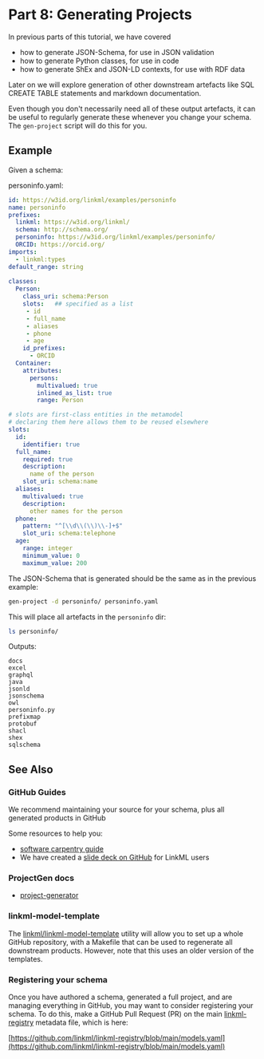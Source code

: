 # Part 8: Generating Projects

In previous parts of this tutorial, we have covered

- how to generate JSON-Schema, for use in JSON validation
- how to generate Python classes, for use in code
- how to generate ShEx and JSON-LD contexts, for use with RDF data

Later on we will explore generation of other downstream artefacts like SQL CREATE TABLE statements and markdown documentation.

Even though you don't necessarily need all of these output artefacts,
it can be useful to regularly generate these whenever you change your
schema. The `gen-project` script will do this for you.

## Example

Given a schema:

personinfo.yaml:

```yaml
id: https://w3id.org/linkml/examples/personinfo
name: personinfo
prefixes:                                 
  linkml: https://w3id.org/linkml/
  schema: http://schema.org/
  personinfo: https://w3id.org/linkml/examples/personinfo/
  ORCID: https://orcid.org/
imports:
  - linkml:types
default_range: string
  
classes:
  Person:
    class_uri: schema:Person             
    slots:   ## specified as a list
     - id
     - full_name
     - aliases
     - phone
     - age
    id_prefixes:
      - ORCID
  Container:
    attributes:
      persons:
        multivalued: true
        inlined_as_list: true
        range: Person

# slots are first-class entities in the metamodel
# declaring them here allows them to be reused elsewhere
slots:
  id:
    identifier: true
  full_name:
    required: true
    description:
      name of the person
    slot_uri: schema:name
  aliases:
    multivalued: true
    description:
      other names for the person
  phone:
    pattern: "^[\\d\\(\\)\\-]+$"
    slot_uri: schema:telephone 
  age:
    range: integer
    minimum_value: 0
    maximum_value: 200
```

The JSON-Schema that is generated should be the same as in the previous example:

```bash
gen-project -d personinfo/ personinfo.yaml
```

This will place all artefacts in the `personinfo` dir:

```bash
ls personinfo/
```

Outputs:

```text
docs
excel
graphql
java
jsonld
jsonschema
owl
personinfo.py
prefixmap
protobuf
shacl
shex
sqlschema
```


## See Also

### GitHub Guides

We recommend maintaining your source for your schema, plus all generated products in GitHub

Some resources to help you:

* [software carpentry guide](https://swcarpentry.github.io/git-novice/)
* We have created a [slide deck on GitHub](https://docs.google.com/presentation/u/0/d/1ydkB8y3cPYcDZYCT9DcENQk6gwWr0xR6/) for LinkML users

### ProjectGen docs

 * [project-generator](generators/project-generator)

### linkml-model-template

The [linkml/linkml-model-template](https://github.com/linkml/linkml-model-template) utility will allow you to set up a whole GitHub repository, with a Makefile that can be used to regenerate all downstream products. However, note that this uses an older version of the templates.

### Registering your schema

Once you have authored a schema, generated a full project, and are
managing everything in GitHub, you may want to consider registering
your schema. To do this, make a GitHub Pull Request (PR) on the main
[linkml-registry](https://linkml.io/linkml-registry/home/) metadata
file, which is here:

[https://github.com/linkml/linkml-registry/blob/main/models.yaml](https://github.com/linkml/linkml-registry/blob/main/models.yaml)

